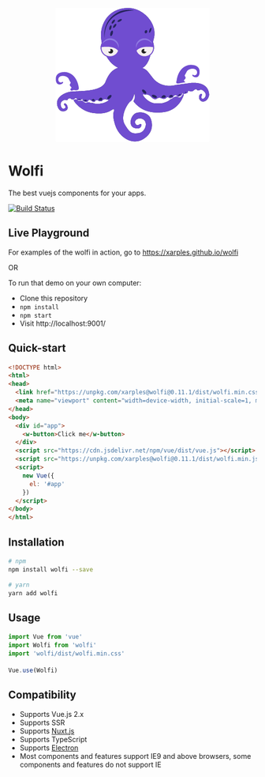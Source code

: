 
<p align="center">
  <img src="/logo.png" alt="Wolfi">
</p>

# Wolfi 

The best vuejs components for your apps.

[![Build Status](https://travis-ci.org/xarples/wolfi.svg?branch=master)](https://travis-ci.org/xarples/wolfi)

## Live Playground

For examples of the wolfi in action, go to https://xarples.github.io/wolfi

OR

To run that demo on your own computer:
* Clone this repository
* `npm install`
* `npm start`
* Visit http://localhost:9001/

## Quick-start

```html
<!DOCTYPE html>
<html>
<head>
  <link href="https://unpkg.com/xarples@wolfi@0.11.1/dist/wolfi.min.css" rel="stylesheet">
  <meta name="viewport" content="width=device-width, initial-scale=1, maximum-scale=1, user-scalable=no, minimal-ui">
</head>
<body>
  <div id="app">
    <w-button>Click me</w-button>
  </div>
  <script src="https://cdn.jsdelivr.net/npm/vue/dist/vue.js"></script>
  <script src="https://unpkg.com/xarples@wolfi@0.11.1/dist/wolfi.min.js"></script>
  <script>
    new Vue({
      el: '#app'
    })
  </script>
</body>
</html>
```

## Installation

``` bash
# npm
npm install wolfi --save
```

``` bash
# yarn
yarn add wolfi
```

## Usage

```javascript
import Vue from 'vue'
import Wolfi from 'wolfi'
import 'wolfi/dist/wolfi.min.css'

Vue.use(Wolfi)
```

## Compatibility

- Supports Vue.js 2.x
- Supports SSR
- Supports [Nuxt.js](https://nuxtjs.org/)
- Supports TypeScript
- Supports [Electron](http://electron.atom.io/)
- Most components and features support IE9 and above browsers, some components and features do not support IE
